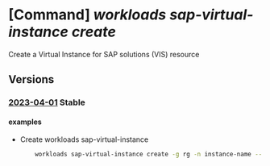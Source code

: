 # [Command] _workloads sap-virtual-instance create_

Create a Virtual Instance for SAP solutions (VIS) resource

## Versions

### [2023-04-01](/Resources/mgmt-plane/L3N1YnNjcmlwdGlvbnMve30vcmVzb3VyY2Vncm91cHMve30vcHJvdmlkZXJzL21pY3Jvc29mdC53b3JrbG9hZHMvc2FwdmlydHVhbGluc3RhbmNlcy97fQ==/2023-04-01.xml) **Stable**

<!-- mgmt-plane /subscriptions/{}/resourcegroups/{}/providers/microsoft.workloads/sapvirtualinstances/{} 2023-04-01 -->

#### examples

- Create workloads sap-virtual-instance
    ```bash
        workloads sap-virtual-instance create -g rg -n instance-name --environment Nonprod --sap-product s4hana --configuration D:\create_infra_distributed_non_ha_config.json
    ```
